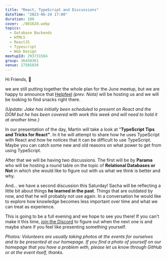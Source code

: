 ```yaml
---
title: "React, TypeScript and Discussions"
dateTime: "2023-06-24 17:00"
duration: 180
cover: ./801628.webp
topics:
  - Database Backends
  - HTML5
  - ReactJS
  - Typescript
  - Web Design
meetupId: 293731584
group: 36450361
venue: 27585838
---
```


Hi Friends, 👋

we are still putting together the whole plan for the June meetup, but we are happy to announce that [Helpfeel](https://helpfeel.com/en-us/) _(prev. Nota)_ will be hosting us and we will be looking to find snacks right there.

_(Update: Jake has initially been scheduled to present on React and the DOM but he has been covered with work this week and will need to hold it at another time.)_

In our presentation of the day, Martin will take a look at "**TypeScript Tips and Tricks for React"**. In it he will attempt to share how he uses TypeScript with React and how he notices that it can be difficult to use TypeScript. Maybe you can catch some new and old reasons on what power to get from using TypeScript.

After that we will be having two discussions. The first will be by **Parama** who will be hosting a round table on the topic of **Relational Databases or Not** in which she would like to figure out with us what we think is better and why.

And... we have a second discussion this Saturday! Sacha will be reflecting a little bit about things **he learned in the past**. Things that are outdated by now, and that he will probably not use again. In a conversation he would like to explore how knowledge becomes less important over time and what we can treat as experience.

This is going to be a full evening and we hope to see you there! If you can't make it this time, [join the Discord](https://owddm.com/discord) to figure out when the next one is and maybe share if you feel like presenting something yourself.

_Photos: Volunteers are usually taking photos at the events for ourselves and to be presented at our homepage. If you find a photo of yourself on our homepage that you have a problem with, please let us know through GitHub or at the event itself, thanks._
